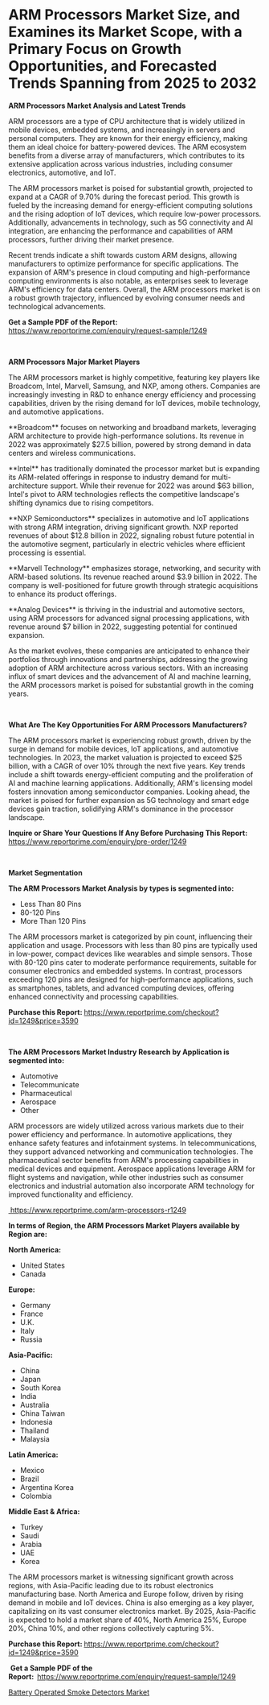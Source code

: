 <p><h1>ARM Processors Market Size, and Examines its Market Scope, with a Primary Focus on Growth Opportunities, and Forecasted Trends Spanning from 2025 to 2032</h1></p><p><strong>ARM Processors Market Analysis and Latest Trends</strong></p>
<p><p>ARM processors are a type of CPU architecture that is widely utilized in mobile devices, embedded systems, and increasingly in servers and personal computers. They are known for their energy efficiency, making them an ideal choice for battery-powered devices. The ARM ecosystem benefits from a diverse array of manufacturers, which contributes to its extensive application across various industries, including consumer electronics, automotive, and IoT.</p><p>The ARM processors market is poised for substantial growth, projected to expand at a CAGR of 9.70% during the forecast period. This growth is fueled by the increasing demand for energy-efficient computing solutions and the rising adoption of IoT devices, which require low-power processors. Additionally, advancements in technology, such as 5G connectivity and AI integration, are enhancing the performance and capabilities of ARM processors, further driving their market presence.</p><p>Recent trends indicate a shift towards custom ARM designs, allowing manufacturers to optimize performance for specific applications. The expansion of ARM's presence in cloud computing and high-performance computing environments is also notable, as enterprises seek to leverage ARM's efficiency for data centers. Overall, the ARM processors market is on a robust growth trajectory, influenced by evolving consumer needs and technological advancements.</p></p>
<p><strong>Get a Sample PDF of the Report:&nbsp;</strong> <a href="https://www.reportprime.com/enquiry/request-sample/1249?utm_campaign=3095&utm_medium=2&utm_source=Github&utm_content=ia&utm_term=18032025&utm_id=arm-processors">https://www.reportprime.com/enquiry/request-sample/1249</a></p>
<p>&nbsp;</p>
<p><strong>ARM Processors Major Market Players</strong></p>
<p><p>The ARM processors market is highly competitive, featuring key players like Broadcom, Intel, Marvell, Samsung, and NXP, among others. Companies are increasingly investing in R&D to enhance energy efficiency and processing capabilities, driven by the rising demand for IoT devices, mobile technology, and automotive applications.</p><p>**Broadcom** focuses on networking and broadband markets, leveraging ARM architecture to provide high-performance solutions. Its revenue in 2022 was approximately $27.5 billion, powered by strong demand in data centers and wireless communications.</p><p>**Intel** has traditionally dominated the processor market but is expanding its ARM-related offerings in response to industry demand for multi-architecture support. While their revenue for 2022 was around $63 billion, Intel's pivot to ARM technologies reflects the competitive landscape's shifting dynamics due to rising competitors.</p><p>**NXP Semiconductors** specializes in automotive and IoT applications with strong ARM integration, driving significant growth. NXP reported revenues of about $12.8 billion in 2022, signaling robust future potential in the automotive segment, particularly in electric vehicles where efficient processing is essential.</p><p>**Marvell Technology** emphasizes storage, networking, and security with ARM-based solutions. Its revenue reached around $3.9 billion in 2022. The company is well-positioned for future growth through strategic acquisitions to enhance its product offerings.</p><p>**Analog Devices** is thriving in the industrial and automotive sectors, using ARM processors for advanced signal processing applications, with revenue around $7 billion in 2022, suggesting potential for continued expansion.</p><p>As the market evolves, these companies are anticipated to enhance their portfolios through innovations and partnerships, addressing the growing adoption of ARM architecture across various sectors. With an increasing influx of smart devices and the advancement of AI and machine learning, the ARM processors market is poised for substantial growth in the coming years.</p></p>
<p>&nbsp;</p>
<p><strong>What Are The Key Opportunities For ARM Processors Manufacturers?</strong></p>
<p><p>The ARM processors market is experiencing robust growth, driven by the surge in demand for mobile devices, IoT applications, and automotive technologies. In 2023, the market valuation is projected to exceed $25 billion, with a CAGR of over 10% through the next five years. Key trends include a shift towards energy-efficient computing and the proliferation of AI and machine learning applications. Additionally, ARM's licensing model fosters innovation among semiconductor companies. Looking ahead, the market is poised for further expansion as 5G technology and smart edge devices gain traction, solidifying ARM's dominance in the processor landscape.</p></p>
<p><strong>Inquire or Share Your Questions If Any Before Purchasing This Report:</strong> <a href="https://www.reportprime.com/enquiry/pre-order/1249?utm_campaign=3095&utm_medium=2&utm_source=Github&utm_content=ia&utm_term=18032025&utm_id=arm-processors">https://www.reportprime.com/enquiry/pre-order/1249</a></p>
<p>&nbsp;</p>
<p><strong>Market Segmentation</strong></p>
<p><strong>The ARM Processors Market Analysis by types is segmented into:</strong></p>
<p><ul><li>Less Than 80 Pins</li><li>80-120 Pins</li><li>More Than 120 Pins</li></ul></p>
<p><p>The ARM processors market is categorized by pin count, influencing their application and usage. Processors with less than 80 pins are typically used in low-power, compact devices like wearables and simple sensors. Those with 80-120 pins cater to moderate performance requirements, suitable for consumer electronics and embedded systems. In contrast, processors exceeding 120 pins are designed for high-performance applications, such as smartphones, tablets, and advanced computing devices, offering enhanced connectivity and processing capabilities.</p></p>
<p><strong>Purchase this Report:&nbsp;</strong><a href="https://www.reportprime.com/checkout?id=1249&price=3590&utm_campaign=3095&utm_medium=2&utm_source=Github&utm_content=ia&utm_term=18032025&utm_id=arm-processors">https://www.reportprime.com/checkout?id=1249&price=3590</a></p>
<p>&nbsp;</p>
<p><strong>The ARM Processors Market Industry Research by Application is segmented into:</strong></p>
<p><ul><li>Automotive</li><li>Telecommunicate</li><li>Pharmaceutical</li><li>Aerospace</li><li>Other</li></ul></p>
<p><p>ARM processors are widely utilized across various markets due to their power efficiency and performance. In automotive applications, they enhance safety features and infotainment systems. In telecommunications, they support advanced networking and communication technologies. The pharmaceutical sector benefits from ARM's processing capabilities in medical devices and equipment. Aerospace applications leverage ARM for flight systems and navigation, while other industries such as consumer electronics and industrial automation also incorporate ARM technology for improved functionality and efficiency.</p></p>
<p><a href="https://www.reportprime.com/arm-processors-r1249?utm_campaign=3095&utm_medium=2&utm_source=Github&utm_content=ia&utm_term=18032025&utm_id=arm-processors">&nbsp;https://www.reportprime.com/arm-processors-r1249</a></p>
<p><strong>In terms of Region, the ARM Processors Market Players available by Region are:</strong></p>
<p>
    <p> <strong> North America: </strong>
        <ul>
            <li>United States</li>
            <li>Canada</li>
        </ul>
        </p> 
    <p> <strong> Europe: </strong>
        <ul>
            <li>Germany</li>
            <li>France</li>
            <li>U.K.</li>
            <li>Italy</li>
            <li>Russia</li>
        </ul>
        </p> 
    <p> <strong> Asia-Pacific: </strong>
        <ul>
            <li>China</li>
            <li>Japan</li>
            <li>South Korea</li>
            <li>India</li>
            <li>Australia</li>
            <li>China Taiwan</li>
            <li>Indonesia</li>
            <li>Thailand</li>
            <li>Malaysia</li>
        </ul>
        </p> 
    <p> <strong> Latin America: </strong>
        <ul>
            <li>Mexico</li>
            <li>Brazil</li>
            <li>Argentina Korea</li>
            <li>Colombia</li>
        </ul>
        </p> 
    <p> <strong> Middle East & Africa: </strong>
        <ul>
            <li>Turkey</li>
            <li>Saudi</li>
            <li>Arabia</li>
            <li>UAE</li>
            <li>Korea</li>
        </ul>
    </p>
    </p>
<p><p>The ARM processors market is witnessing significant growth across regions, with Asia-Pacific leading due to its robust electronics manufacturing base. North America and Europe follow, driven by rising demand in mobile and IoT devices. China is also emerging as a key player, capitalizing on its vast consumer electronics market. By 2025, Asia-Pacific is expected to hold a market share of 40%, North America 25%, Europe 20%, China 10%, and other regions collectively capturing 5%.</p></p>
<p><strong>Purchase this Report: </strong><a href="https://www.reportprime.com/checkout?id=1249&price=3590&utm_campaign=3095&utm_medium=2&utm_source=Github&utm_content=ia&utm_term=18032025&utm_id=arm-processors">https://www.reportprime.com/checkout?id=1249&price=3590</a></p>
<p>&nbsp;<strong>Get a Sample PDF of the Report:&nbsp;&nbsp;</strong><a href="https://www.reportprime.com/enquiry/request-sample/1249?utm_campaign=3095&utm_medium=2&utm_source=Github&utm_content=ia&utm_term=18032025&utm_id=arm-processors">https://www.reportprime.com/enquiry/request-sample/1249</a></p>
<p><strong></strong></p>
<p><p><a href="https://github.com/rosamariarocque98/Market-Research-Report-List-1/blob/main/battery-operated-smoke-detectors-market.md?utm_campaign=3095&utm_medium=2&utm_source=Github&utm_content=ia&utm_term=18032025&utm_id=arm-processors">Battery Operated Smoke Detectors Market</a></p></p>
